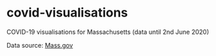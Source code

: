 # covid-visualisations
COVID-19 visualisations for Massachusetts (data until 2nd June 2020)

Data source: [Mass.gov](https://www.mass.gov/info-details/covid-19-response-reporting#covid-19-daily-dashboard-)